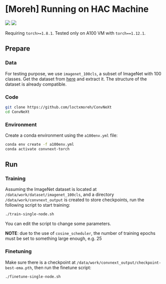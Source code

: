 # [Moreh] Running on HAC Machine
![](https://badgen.net/badge/Moreh-HAC/fail/red) ![](https://badgen.net/badge/Nvidia-A100/passed/green)

Requiring `torch>=1.8.1`. Tested only on A100 VM with `torch==1.12.1`.

## Prepare

### Data
For testing purpose, we use `imagenet_100cls`, a subset of ImageNet with 100 classes.
Get the dataset from [here](http://ref.deploy.kt-epc.moreh.io:8080/reference/dataset/imagenet_100cls.tar.gz)
and extract it. The structure of the dataset is already compatible.

### Code
```bash
git clone https://github.com/loctxmoreh/ConvNeXt
cd ConvNeXt
```

### Environment
Create a conda environment using the `a100env.yml` file:
```bash
conda env create -f a100env.yml
conda activate convnext-torch
```

## Run

### Training
Assuming the ImageNet dataset is located at `/data/work/dataset/imagenet_100cls`,
and a directory `/data/work/convnext_output` is created to store checkpoints,
run the following script to start training:
```bash
./train-single-node.sh
```

You can edit the script to change some parameters.

**NOTE**: due to the use of `cosine_scheduler`, the number of training epochs
must be set to something large enough, e.g. 25

### Finetuning
Make sure there is a checkpoint at `/data/work/convnext_output/checkpoint-best-ema.pth`,
then run the finetune script:
```bash
./finetune-single-node.sh
```
